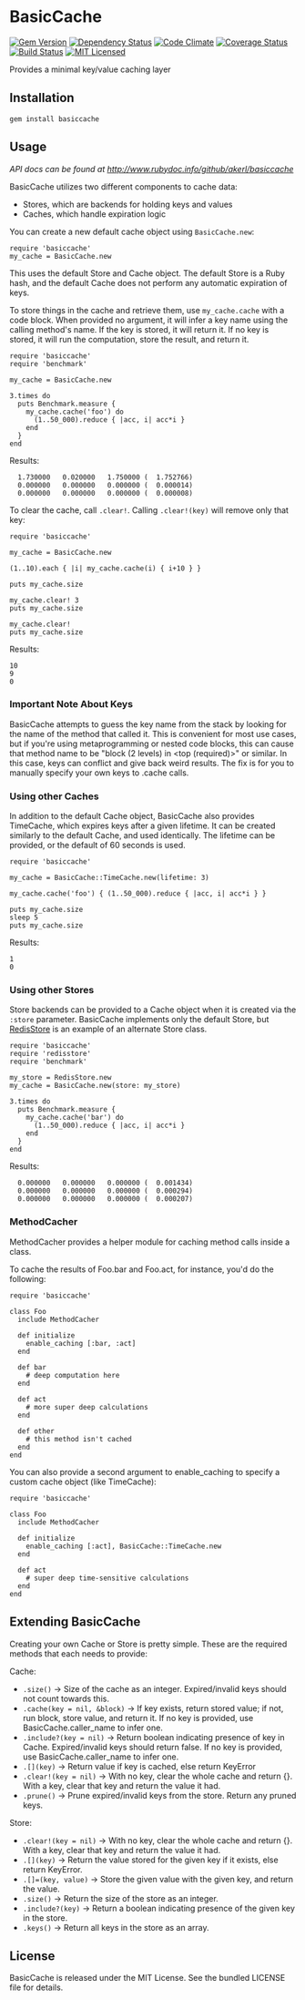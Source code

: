BasicCache
========

[![Gem Version](https://img.shields.io/gem/v/basiccache.svg?style=flat)](https://rubygems.org/gems/basiccache)
[![Dependency Status](https://img.shields.io/gemnasium/akerl/basiccache.svg?style=flat)](https://gemnasium.com/akerl/basiccache)
[![Code Climate](https://img.shields.io/codeclimate/github/akerl/basiccache.svg?style=flat)](https://codeclimate.com/github/akerl/basiccache)
[![Coverage Status](https://img.shields.io/coveralls/akerl/basiccache.svg?style=flat)](https://coveralls.io/r/akerl/basiccache)
[![Build Status](https://img.shields.io/travis/akerl/basiccache.svg?style=flat)](https://travis-ci.org/akerl/basiccache)
[![MIT Licensed](https://img.shields.io/badge/license-MIT-green.svg?style=flat)](https://tldrlegal.com/license/mit-license)

Provides a minimal key/value caching layer

## Installation

    gem install basiccache

## Usage

_API docs can be found at http://www.rubydoc.info/github/akerl/basiccache_

BasicCache utilizes two different components to cache data:

* Stores, which are backends for holding keys and values
* Caches, which handle expiration logic

You can create a new default cache object using `BasicCache.new`:

```
require 'basiccache'
my_cache = BasicCache.new
```

This uses the default Store and Cache object. The default Store is a Ruby hash, and the default Cache does not perform any automatic expiration of keys.

To store things in the cache and retrieve them, use `my_cache.cache` with a code block. When provided no argument, it will infer a key name using the calling method's name. If the key is stored, it will return it. If no key is stored, it will run the computation, store the result, and return it.

```
require 'basiccache'
require 'benchmark'

my_cache = BasicCache.new

3.times do
  puts Benchmark.measure {
    my_cache.cache('foo') do
      (1..50_000).reduce { |acc, i| acc*i }
    end
  }
end
```

Results:

```
  1.730000   0.020000   1.750000 (  1.752766)
  0.000000   0.000000   0.000000 (  0.000014)
  0.000000   0.000000   0.000000 (  0.000008)
```

To clear the cache, call `.clear!`. Calling `.clear!(key)` will remove only that key:

```
require 'basiccache'

my_cache = BasicCache.new

(1..10).each { |i| my_cache.cache(i) { i+10 } }

puts my_cache.size

my_cache.clear! 3
puts my_cache.size

my_cache.clear!
puts my_cache.size
```

Results:

```
10
9
0
```

### Important Note About Keys

BasicCache attempts to guess the key name from the stack by looking for the name of the method that called it. This is convenient for most use cases, but if you're using metaprogramming or nested code blocks, this can cause that method name to be "block (2 levels) in \<top (required)>" or similar. In this case, keys can conflict and give back weird results. The fix is for you to manually specify your own keys to .cache calls.

### Using other Caches

In addition to the default Cache object, BasicCache also provides TimeCache, which expires keys after a given lifetime. It can be created similarly to the default Cache, and used identically. The lifetime can be provided, or the default of 60 seconds is used.

```
require 'basiccache'

my_cache = BasicCache::TimeCache.new(lifetime: 3)

my_cache.cache('foo') { (1..50_000).reduce { |acc, i| acc*i } }

puts my_cache.size
sleep 5
puts my_cache.size
```

Results:

```
1
0
```

### Using other Stores

Store backends can be provided to a Cache object when it is created via the `:store` parameter. BasicCache implements only the default Store, but [RedisStore](https://github.com/akerl/redisstore) is an example of an alternate Store class.

```
require 'basiccache'
require 'redisstore'
require 'benchmark'

my_store = RedisStore.new
my_cache = BasicCache.new(store: my_store)

3.times do
  puts Benchmark.measure {
    my_cache.cache('bar') do
      (1..50_000).reduce { |acc, i| acc*i }
    end
  }
end
```

Results:

```
  0.000000   0.000000   0.000000 (  0.001434)
  0.000000   0.000000   0.000000 (  0.000294)
  0.000000   0.000000   0.000000 (  0.000207)
```

### MethodCacher

MethodCacher provides a helper module for caching method calls inside a class.

To cache the results of Foo.bar and Foo.act, for instance, you'd do the following:

```
require 'basiccache'

class Foo
  include MethodCacher

  def initialize
    enable_caching [:bar, :act]
  end

  def bar
    # deep computation here
  end

  def act
    # more super deep calculations
  end

  def other
    # this method isn't cached
  end
end
```

You can also provide a second argument to enable_caching to specify a custom cache object (like TimeCache):

```
require 'basiccache'

class Foo
  include MethodCacher

  def initialize
    enable_caching [:act], BasicCache::TimeCache.new
  end

  def act
    # super deep time-sensitive calculations
  end
end
```

## Extending BasicCache

Creating your own Cache or Store is pretty simple. These are the required methods that each needs to provide:

Cache:
* `.size()` -> Size of the cache as an integer. Expired/invalid keys should not count towards this.
* `.cache(key = nil, &block)` -> If key exists, return stored value; if not, run block, store value, and return it. If no key is provided, use BasicCache.caller_name to infer one.
* `.include?(key = nil)` -> Return boolean indicating presence of key in Cache. Expired/invalid keys should return false. If no key is provided, use BasicCache.caller_name to infer one.
* `.[](key)` -> Return value if key is cached, else return KeyError
* `.clear!(key = nil)` -> With no key, clear the whole cache and return {}. With a key, clear that key and return the value it had.
* `.prune()` -> Prune expired/invalid keys from the store. Return any pruned keys.

Store:
* `.clear!(key = nil)` -> With no key, clear the whole cache and return {}. With a key, clear that key and return the value it had.
* `.[](key)` -> Return the value stored for the given key if it exists, else return KeyError.
* `.[]=(key, value)` -> Store the given value with the given key, and return the value.
* `.size()` -> Return the size of the store as an integer.
* `.include?(key)` -> Return a boolean indicating presence of the given key in the store.
* `.keys()` -> Return all keys in the store as an array.

## License

BasicCache is released under the MIT License. See the bundled LICENSE file for details.

